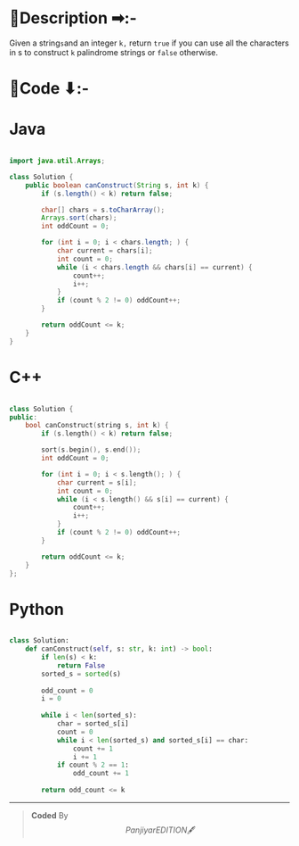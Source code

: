 # 📍Description ➡:-
<!-- Describe your first thoughts on how to solve this problem. -->
Given a string` s `and an integer `k,` return `true` if you can use all the characters in s to construct `k` palindrome strings or `false` otherwise.

# 📝Code ⬇:-



# Java
```java []

import java.util.Arrays;

class Solution {
    public boolean canConstruct(String s, int k) {
        if (s.length() < k) return false;

        char[] chars = s.toCharArray();
        Arrays.sort(chars);
        int oddCount = 0;

        for (int i = 0; i < chars.length; ) {
            char current = chars[i];
            int count = 0;
            while (i < chars.length && chars[i] == current) {
                count++;
                i++;
            }
            if (count % 2 != 0) oddCount++;
        }

        return oddCount <= k;
    }
}

```

# C++
``` cpp []

class Solution {
public:
    bool canConstruct(string s, int k) {
        if (s.length() < k) return false;

        sort(s.begin(), s.end());
        int oddCount = 0;

        for (int i = 0; i < s.length(); ) {
            char current = s[i];
            int count = 0;
            while (i < s.length() && s[i] == current) {
                count++;
                i++;
            }
            if (count % 2 != 0) oddCount++;
        }

        return oddCount <= k;
    }
};
```

# Python
``` python []

class Solution:
    def canConstruct(self, s: str, k: int) -> bool:
        if len(s) < k:
            return False
        sorted_s = sorted(s)
        
        odd_count = 0
        i = 0
        
        while i < len(sorted_s):
            char = sorted_s[i]
            count = 0
            while i < len(sorted_s) and sorted_s[i] == char:
                count += 1
                i += 1
            if count % 2 == 1:
                odd_count += 1
        
        return odd_count <= k
```

---

>    **Coded** By $$Panjiyar EDITION 🖋  $$

               
